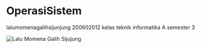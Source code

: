 # OperasiSistem
lalumomenagalihsijunjung
200602012
kelas teknik informatika A semester 3


![Lalu Momena Galih Sijujung](https://user-images.githubusercontent.com/95727936/147382904-9506e3bf-be43-4cc4-84f3-e58066e5ad96.gif)
